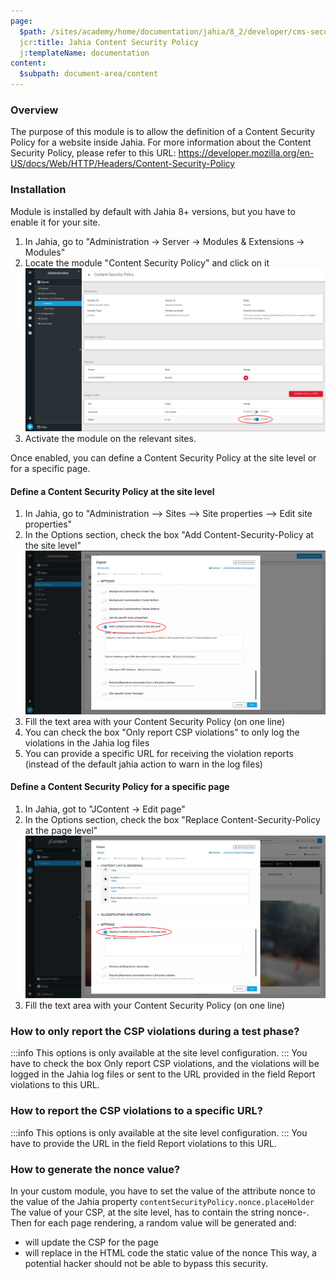 ```yaml
---
page:
  $path: /sites/academy/home/documentation/jahia/8_2/developer/cms-security/content-security-policy
  jcr:title: Jahia Content Security Policy
  j:templateName: documentation
content:
  $subpath: document-area/content
---
```


### Overview

The purpose of this module is to allow the definition of a Content Security Policy for a website inside Jahia. For more information about the Content Security Policy, please refer to this URL: https://developer.mozilla.org/en-US/docs/Web/HTTP/Headers/Content-Security-Policy

### Installation

Module is installed by default with Jahia 8+ versions, but you have to enable it for your site.

1. In Jahia, go to "Administration -> Server -> Modules & Extensions -> Modules"
2. Locate the module "Content Security Policy" and click on it
   ![Module activation](./img/screen1.png)
3. Activate the module on the relevant sites. 

Once enabled, you can define a Content Security Policy at the site level or for a specific page.

#### Define a Content Security Policy at the site level

1. In Jahia, go to "Administration --> Sites --> Site properties --> Edit site properties"
2. In the Options section, check the box "Add Content-Security-Policy at the site level"
   ![Site Level Config](./img/screen2.png)
3. Fill the text area with your Content Security Policy (on one line)
4. You can check the box "Only report CSP violations" to only log the violations in the Jahia log files
5. You can provide a specific URL for receiving the violation reports (instead of the default jahia action to warn in the log files)

#### Define a Content Security Policy for a specific page

1. In Jahia, got to "JContent -> Edit page"
2. In the Options section, check the box "Replace Content-Security-Policy at the page level"
   ![Page Level Config](./img/screen3.png)
3. Fill the text area with your Content Security Policy (on one line)

### How to only report the CSP violations during a test phase?

:::info
This options is only available at the site level configuration.
:::
You have to check the box Only report CSP violations, and the violations will be logged in the Jahia log files or sent to the URL provided in the field Report violations to this URL.

### How to report the CSP violations to a specific URL?

:::info
This options is only available at the site level configuration.
:::
You have to provide the URL in the field Report violations to this URL.

### How to generate the nonce value?

In your custom module, you have to set the value of the attribute nonce to the value of the Jahia property `contentSecurityPolicy.nonce.placeHolder`
The value of your CSP, at the site level, has to contain the string nonce-.
Then for each page rendering, a random value will be generated and:
- will update the CSP for the page
- will replace in the HTML code the static value of the nonce
This way, a potential hacker should not be able to bypass this security.
